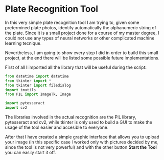 # Plate Recognition Tool

In this very simple plate recognition tool I am trying to, given some pretermined plate photos, identify automatically the alphanumeric string of the plate. Since it is a small project done for a course of my master degree, I could not use any types of neural networks or other complicated machine learning tecnique. 

Nevertheless, I am going to show every step I did in order to build this small project, at the end there will be listed some possible future implementations.

First of all I imported all the library that will be useful during the script:
```python
from datetime import datetime
from tkinter import *
from tkinter import filedialog
import imutils
from PIL import ImageTk, Image

import pytesseract
import cv2
```

The libraries involved in the actual recognition are the PIL library, pytesseract and cv2, while tkinter is only used to build a GUI to make the usage of the tool easier and accesible to everyone.

After that I have created a simple graphic interface that allows you to upload your image (in this specific case I worked only with pictures decided by me, since the tool is not very powerful) and with the other button **Start the Tool** you can easily start it off.





